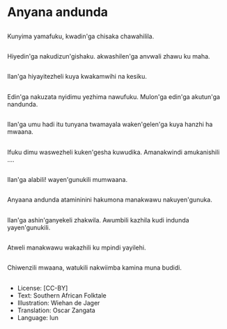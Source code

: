 # Anyana andunda

##
Kunyima yamafuku, kwadin'ga chisaka chawahilila.

##
Hiyedin'ga nakudizun'gishaku. akwashilen'ga anvwali zhawu ku maha.

##
Ilan'ga hiyayitezheli kuya kwakamwihi na kesiku.

##
Edin'ga nakuzata nyidimu yezhima nawufuku. Mulon'ga edin'ga akutun'ga nandunda.

##
Ilan'ga umu hadi itu tunyana twamayala waken'gelen'ga kuya hanzhi ha mwaana.

##
Ifuku dimu waswezheli kuken'gesha kuwudika. Amanakwindi amukanishili ....

##
Ilan'ga alabili! wayen'gunukili mumwaana.

##
Anyaana andunda atamininini hakumona manakwawu nakuyen'gunuka.

##
Ilan'ga ashin'ganyekeli zhakwila. Awumbili kazhila kudi indunda yayen'gunukili.

##
Atweli manakwawu wakazhili ku mpindi yayilehi.

##
Chiwenzili mwaana, watukili nakwiimba kamina muna budidi.

##
* License: [CC-BY]
* Text: Southern African Folktale
* Illustration: Wiehan de Jager
* Translation: Oscar Zangata
* Language: lun
